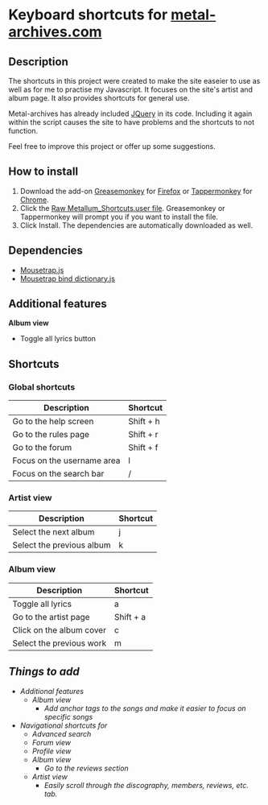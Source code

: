 # Keyboard shortcuts for [metal-archives.com](metal-archives.com/)  
## Description  
The shortcuts in this project were created to make the site easeier to use as well as for me to practise my Javascript. It focuses on the site's artist and album page. It also provides shortcuts for general use.  

Metal-archives has already included [JQuery](https://jquery.com/) in its code. Including it again within the script causes the site to have problems and the shortcuts to not function.

Feel free to improve this project or offer up some suggestions.  

## How to install  
1. Download the add-on [Greasemonkey](https://addons.mozilla.org/en-US/firefox/addon/greasemonkey/) for [Firefox](https://www.mozilla.org/en-US/firefox/new/) or [Tappermonkey](https://chrome.google.com/webstore/detail/tampermonkey/dhdgffkkebhmkfjojejmpbldmpobfkfo?hl=en) for [Chrome](https://www.google.com/chrome/).
2. Click the [Raw Metallum_Shortcuts.user file](https://github.com/jed1337/MetallumShortcuts/raw/master/Metallum_Shortcuts.user.js). Greasemonkey or Tappermonkey will prompt you if you want to install the file.
3. Click Install. The dependencies are automatically downloaded as well.

## Dependencies  
* [Mousetrap.js](https://github.com/ccampbell/mousetrap)
* [Mousetrap bind dictionary.js](https://github.com/ccampbell/mousetrap/tree/master/plugins/bind-dictionary)

## Additional features
__Album view__
* Toggle all lyrics button

## Shortcuts
### Global shortcuts

Description | Shortcut
--- | ---
Go to the help screen | Shift + h
Go to the rules page | Shift + r
Go to the forum | Shift + f
Focus on the username area | l
Focus on the search bar | /


### Artist view

Description | Shortcut
--- | ---
Select the next album | j
Select the previous album | k

### Album view

Description | Shortcut
--- | ---
Toggle all lyrics | a
Go to the artist page | Shift + a
Click on the album cover | c
Select the previous work | m


## _Things to add_
* _Additional features_
    * _Album view_
        * _Add anchor tags to the songs and make it easier to focus on specific songs_
* _Navigational shortcuts for_
	* _Advanced search_
	* _Forum view_
	* _Profile view_
    * _Album view_
	    * _Go to the reviews section_
    * _Artist view_
	    * _Easily scroll through the discography, members, reviews, etc. tab._